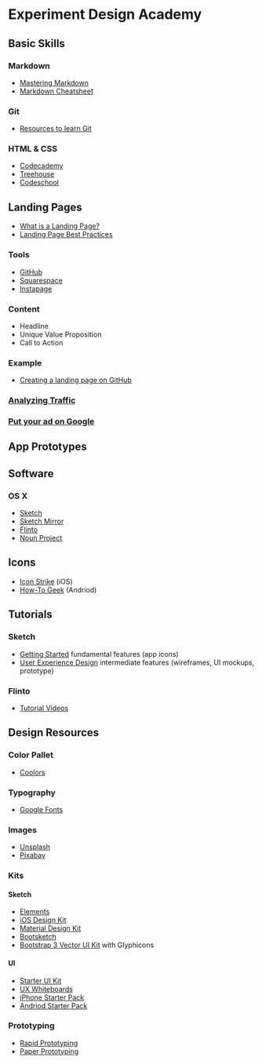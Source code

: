 # Experiment Design Academy

## Basic Skills
### Markdown
* [Mastering Markdown](https://guides.github.com/features/mastering-markdown/)
* [Markdown Cheatsheet](https://github.com/adam-p/markdown-here/wiki/Markdown-Cheatsheet)

### Git
* [Resources to learn Git](https://try.github.io/)

### HTML & CSS
* [Codecademy](https://www.codecademy.com/)
* [Treehouse](https://teamtreehouse.com/)
* [Codeschool](https://www.pluralsight.com/codeschool)

## Landing Pages
* [What is a Landing Page?](https://unbounce.com/landing-page-articles/what-is-a-landing-page/)
* [Landing Page Best Practices](https://unbounce.com/landing-page-articles/landing-page-best-practices/)

### Tools
* [GitHub](https://github.com/)
* [Squarespace](https://www.squarespace.com/)
* [Instapage](https://instapage.com/)

### Content
* Headline
* Unique Value Proposition
* Call to Action

### Example
* [Creating a landing page on GitHub](https://github.com/experimentdesignacademy/experimentdesignacademy.github.io/blob/master/landing.md)

### [Analyzing Traffic](https://github.com/experimentdesignacademy/experimentdesignacademy.github.io/blob/master/analytics.md)
### [Put your ad on Google](https://github.com/experimentdesignacademy/experimentdesignacademy.github.io/blob/master/adwords.md)

## App Prototypes

## Software
### OS X
* [Sketch](https://www.sketchapp.com/)
* [Sketch Mirror](https://itunes.apple.com/us/app/sketch-mirror/id677296955?mt=8)
* [Flinto](https://www.flinto.com/)
* [Noun Project](https://thenounproject.com/for-mac/)

## Icons
* [Icon Strike](https://www.flinto.com/strike) (iOS)
* [How-To Geek](https://www.howtogeek.com/196087/how-to-add-websites-to-the-home-screen-on-any-smartphone-or-tablet/) (Andriod)

## Tutorials
### Sketch  
* [Getting Started](http://sketchmaster.com/#course-2) fundamental features (app icons)
* [User Experience Design](http://sketchmaster.com/#course-2) intermediate features (wireframes, UI mockups, prototype)
### Flinto
* [Tutorial Videos](https://www.flinto.com/learn/tutorial_videos)

## Design Resources
### Color Pallet
* [Coolors](https://coolors.co/ff6200-ffbfa6-ffdccd-ffffff-ff8e5e)

### Typography
* [Google Fonts](https://fonts.google.com/)

### Images
* [Unsplash](https://unsplash.com/)
* [Pixabay](https://pixabay.com/)

### Kits
#### Sketch
* [Elements](https://sketchapp.com/elements)
* [iOS Design Kit](https://iosdesignkit.io/)
* [Material Design Kit](https://materialdesignkit.com/)
* [Bootsketch](https://www.bootsketch.com/)
* [Bootstrap 3 Vector UI Kit](http://bootstrapuikit.com/) with Glyphicons

#### UI
* [Starter UI Kit](https://www.playtemplate.com/products/starter-kit)
* [UX Whiteboards](http://www.uxwhiteboards.com/)
* [iPhone Starter Pack](https://www.uistencils.com/products/the-ui-stencils-starter-pack?variant=690677433)
* [Andriod Starter Pack](https://www.uistencils.com/products/the-ui-stencils-starter-pack?variant=1600363588)

### Prototyping
* [Rapid Prototyping](http://www.designkit.org/methods/26)
* [Paper Prototyping](https://www.uxpin.com/studio/blog/paper-prototyping-the-practical-beginners-guide/)
